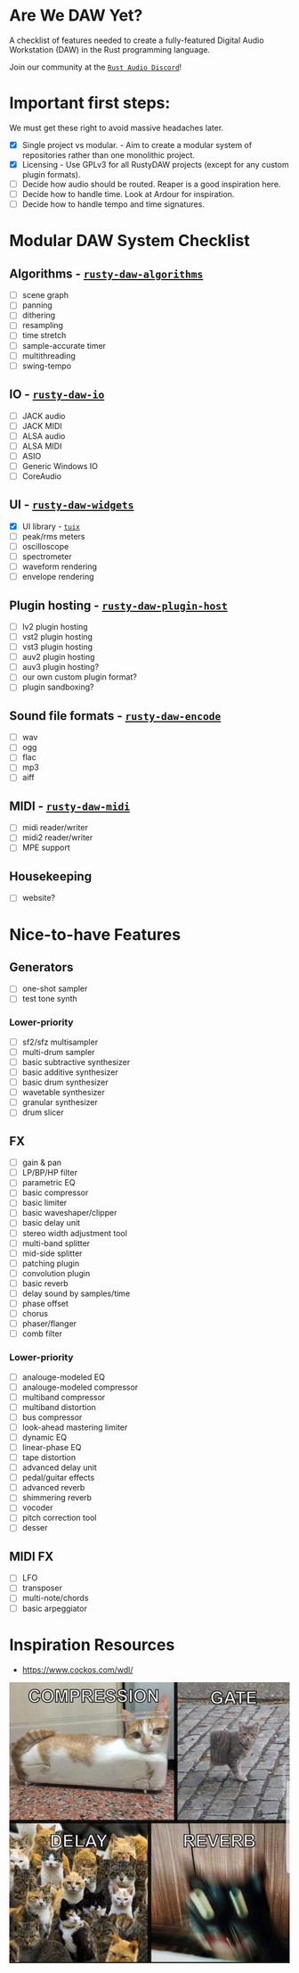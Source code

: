 # Are We DAW Yet?
A checklist of features needed to create a fully-featured Digital Audio Workstation (DAW) in the Rust programming language.

Join our community at the [`Rust Audio Discord`]!

# Important first steps:
We must get these right to avoid massive headaches later.
- [x] Single project vs modular. - Aim to create a modular system of repositories rather than one monolithic project.
- [x] Licensing - Use GPLv3 for all RustyDAW projects (except for any custom plugin formats).
- [ ] Decide how audio should be routed. Reaper is a good inspiration here.
- [ ] Decide how to handle time. Look at Ardour for inspiration.
- [ ] Decide how to handle tempo and time signatures.

# Modular DAW System Checklist

## Algorithms - [`rusty-daw-algorithms`]
- [ ] scene graph
- [ ] panning
- [ ] dithering
- [ ] resampling
- [ ] time stretch
- [ ] sample-accurate timer
- [ ] multithreading
- [ ] swing-tempo

## IO - [`rusty-daw-io`]
- [ ] JACK audio
- [ ] JACK MIDI
- [ ] ALSA audio
- [ ] ALSA MIDI
- [ ] ASIO
- [ ] Generic Windows IO
- [ ] CoreAudio

## UI - [`rusty-daw-widgets`]
- [x] UI library - [`tuix`]
- [ ] peak/rms meters
- [ ] oscilloscope
- [ ] spectrometer
- [ ] waveform rendering
- [ ] envelope rendering

## Plugin hosting - [`rusty-daw-plugin-host`]
- [ ] lv2 plugin hosting
- [ ] vst2 plugin hosting
- [ ] vst3 plugin hosting
- [ ] auv2 plugin hosting
- [ ] auv3 plugin hosting?
- [ ] our own custom plugin format?
- [ ] plugin sandboxing?

## Sound file formats - [`rusty-daw-encode`]
- [ ] wav
- [ ] ogg
- [ ] flac
- [ ] mp3
- [ ] aiff

## MIDI - [`rusty-daw-midi`]
- [ ] midi reader/writer
- [ ] midi2 reader/writer
- [ ] MPE support

## Housekeeping
- [ ] website?

# Nice-to-have Features

## Generators
- [ ] one-shot sampler
- [ ] test tone synth
### Lower-priority
- [ ] sf2/sfz multisampler
- [ ] multi-drum sampler
- [ ] basic subtractive synthesizer
- [ ] basic additive synthesizer
- [ ] basic drum synthesizer
- [ ] wavetable synthesizer
- [ ] granular synthesizer
- [ ] drum slicer

## FX
- [ ] gain & pan
- [ ] LP/BP/HP filter
- [ ] parametric EQ
- [ ] basic compressor
- [ ] basic limiter
- [ ] basic waveshaper/clipper
- [ ] basic delay unit
- [ ] stereo width adjustment tool
- [ ] multi-band splitter
- [ ] mid-side splitter
- [ ] patching plugin
- [ ] convolution plugin
- [ ] basic reverb
- [ ] delay sound by samples/time
- [ ] phase offset
- [ ] chorus
- [ ] phaser/flanger
- [ ] comb filter
### Lower-priority
- [ ] analouge-modeled EQ
- [ ] analouge-modeled compressor
- [ ] multiband compressor
- [ ] multiband distortion
- [ ] bus compressor
- [ ] look-ahead mastering limiter
- [ ] dynamic EQ
- [ ] linear-phase EQ
- [ ] tape distortion
- [ ] advanced delay unit
- [ ] pedal/guitar effects
- [ ] advanced reverb
- [ ] shimmering reverb
- [ ] vocoder
- [ ] pitch correction tool
- [ ] desser

## MIDI FX
- [ ] LFO
- [ ] transposer
- [ ] multi-note/chords
- [ ] basic arpeggiator

# Inspiration Resources
- https://www.cockos.com/wdl/

<img src="/images/dank_meme.jpg">

[`tuix`]: https://github.com/geom3trik/tuix
[`iced`]: https://github.com/hecrj/iced
[`egui`]: https://github.com/emilk/egui
[`Rust Audio Discord`]: https://discord.com/channels/590254806208217089/590283781806620672
[`rusty-daw-algorithms`]: https://github.com/RustyDAW/rusty-daw-algorithms
[`rusty-daw-io`]: https://github.com/RustyDAW/rusty-daw-io
[`rusty-daw-plugin-host`]: https://github.com/RustyDAW/rusty-daw-plugin-host
[`rusty-daw-encode`]: https://github.com/RustyDAW/rusty-daw-encode
[`rusty-daw-midi`]: https://github.com/RustyDAW/rusty-daw-midi
[`rusty-daw-widgets`]: https://github.com/RustyDAW/rusty-daw-widgets
